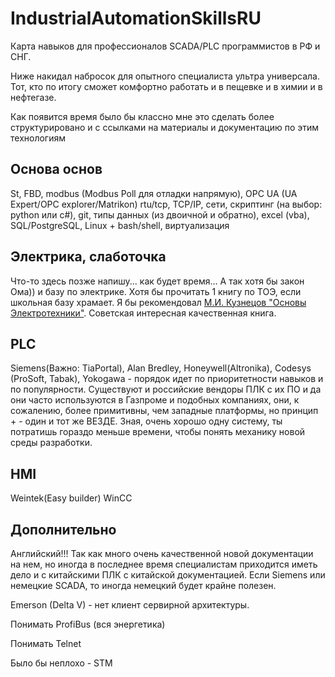 # IndustrialAutomationSkillsRU
Карта навыков для профессионалов SCADA/PLC программистов в РФ и СНГ.

Ниже накидал набросок для опытного специалиста ультра универсала. Тот, кто по итогу сможет комфортно работать и в пещевке и в химии и в нефтегазе.

Как появится время было бы классно мне это сделать более структурировано и с ссылками на материалы и документацию по этим технологиям

## Основа основ
St, FBD, modbus (Modbus Poll для отладки напрямую), OPC UA (UA Expert/OPC explorer/Matrikon) rtu/tcp, TCP/IP, сети, скриптинг (на выбор: python или c#), git, типы данных (из двоичной и обратно), excel (vba), SQL/PostgreSQL, Linux + bash/shell, виртуализация

## Электрика, слаботочка
Что-то здесь позже напишу... как будет время... А так хотя бы закон Ома)) и базу по электрике. Хотя бы прочитать 1 книгу по ТОЭ, если школьная базу храмает. Я бы рекомендовал [М.И. Кузнецов "Основы Электротехники"](https://vk.com/wall-117723589_6195). Советская интересная качественная книга.

##  PLC
Siemens(Важно: TiaPortal), Alan Bredley, Honeywell(Altronika), Codesys (ProSoft, Tabak), Yokogawa - порядок идет по приоритетности навыков и по популярности. Существуют и российские вендоры ПЛК с их ПО и да они часто используются в Газпроме и подобных компаниях, они, к сожалению, более примитивны, чем западные платформы, но принцип + - один и тот же ВЕЗДЕ. Зная, очень хорошо одну систему, ты потратишь гораздо меньше времени, чтобы понять механику новой среды разработки.

## HMI
Weintek(Easy builder)
WinCC


## Дополнительно
Английский!!! Так как много очень качественной новой документации на нем, но иногда в последнее время специалистам приходится иметь дело и с китайскими ПЛК с китайской документацией. Если Siemens или немецкие SCADA, то иногда немецкий будет крайне полезен.


Emerson (Delta V) - нет клиент сервирной архитектуры.

Понимать ProfiBus (вся энергетика)

Понимать Telnet

Было бы неплохо - STM

